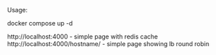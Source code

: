 Usage:

docker compose up -d

http://localhost:4000 - simple page with redis cache
http://localhost:4000/hostname/ - simple page showing lb round robin  
